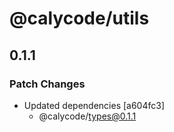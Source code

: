 # @calycode/utils

## 0.1.1

### Patch Changes

- Updated dependencies [a604fc3]
  - @calycode/types@0.1.1
